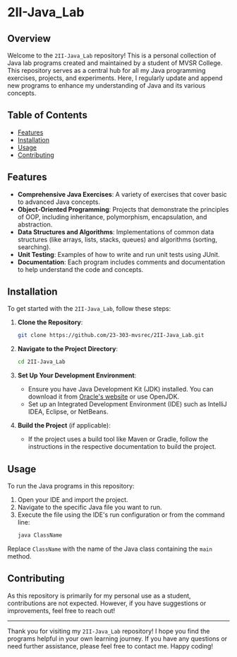 # 2II-Java_Lab

## Overview

Welcome to the `2II-Java_Lab` repository! This is a personal collection of Java lab programs created and maintained by a student of MVSR College. This repository serves as a central hub for all my Java programming exercises, projects, and experiments. Here, I regularly update and append new programs to enhance my understanding of Java and its various concepts.

## Table of Contents

- [Features](#features)
- [Installation](#installation)
- [Usage](#usage)
- [Contributing](#contributing)

## Features

- **Comprehensive Java Exercises**: A variety of exercises that cover basic to advanced Java concepts.
- **Object-Oriented Programming**: Projects that demonstrate the principles of OOP, including inheritance, polymorphism, encapsulation, and abstraction.
- **Data Structures and Algorithms**: Implementations of common data structures (like arrays, lists, stacks, queues) and algorithms (sorting, searching).
- **Unit Testing**: Examples of how to write and run unit tests using JUnit.
- **Documentation**: Each program includes comments and documentation to help understand the code and concepts.

## Installation

To get started with the `2II-Java_Lab`, follow these steps:

1. **Clone the Repository**:
   ```bash
   git clone https://github.com/23-303-mvsrec/2II-Java_Lab.git
   ```

2. **Navigate to the Project Directory**:
   ```bash
   cd 2II-Java_Lab
   ```

3. **Set Up Your Development Environment**:
   - Ensure you have Java Development Kit (JDK) installed. You can download it from [Oracle's website](https://www.oracle.com/java/technologies/javase-jdk11-downloads.html) or use OpenJDK.
   - Set up an Integrated Development Environment (IDE) such as IntelliJ IDEA, Eclipse, or NetBeans.

4. **Build the Project** (if applicable):
   - If the project uses a build tool like Maven or Gradle, follow the instructions in the respective documentation to build the project.

## Usage

To run the Java programs in this repository:

1. Open your IDE and import the project.
2. Navigate to the specific Java file you want to run.
3. Execute the file using the IDE's run configuration or from the command line:
   ```bash
   java ClassName
   ```

Replace `ClassName` with the name of the Java class containing the `main` method.

## Contributing

As this repository is primarily for my personal use as a student, contributions are not expected. However, if you have suggestions or improvements, feel free to reach out!

---

Thank you for visiting my `2II-Java_Lab` repository! I hope you find the programs helpful in your own learning journey. If you have any questions or need further assistance, please feel free to contact me. Happy coding!

